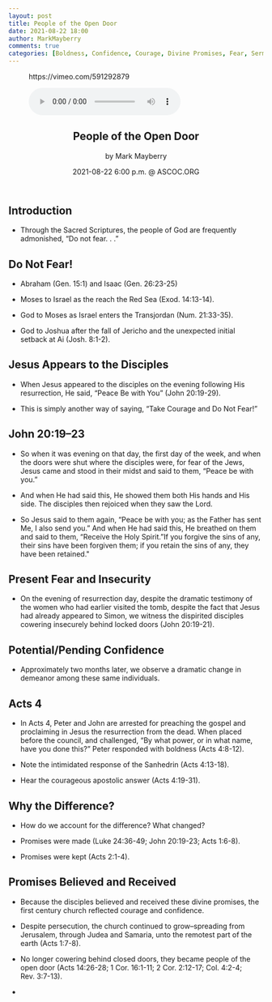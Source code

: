 ```yaml
---
layout: post
title: People of the Open Door
date: 2021-08-22 18:00
author: MarkMayberry
comments: true
categories: [Boldness, Confidence, Courage, Divine Promises, Fear, Sermon, The Holy Spirit]
---
```

<!-- wp:embed {"url":"https://vimeo.com/591292879","type":"video","providerNameSlug":"vimeo","responsive":true,"className":"wp-embed-aspect-4-3 wp-has-aspect-ratio"} -->
<figure class="wp-block-embed is-type-video is-provider-vimeo wp-block-embed-vimeo wp-embed-aspect-4-3 wp-has-aspect-ratio"><div class="wp-block-embed__wrapper">
https://vimeo.com/591292879
</div></figure>
<!-- /wp:embed -->

<!-- wp:audio -->
<figure class="wp-block-audio"><audio controls src="https://markmayberry.net/wp-content/uploads/bible-study/2021-08-22-pm-MM-People-of-the-Open-Door.mp3"></audio></figure>
<!-- /wp:audio -->

<!-- wp:html -->
<!DOCTYPE html>
<html xmlns="http://www.w3.org/1999/xhtml" lang="" xml:lang="">
<head>
  <meta charset="utf-8" />
  <meta name="generator" content="pandoc" />
  <meta name="viewport" content="width=device-width, initial-scale=1.0, user-scalable=yes" />
  <meta name="author" content="by Mark Mayberry" />
  <title>People of the Open Door</title>
  <style>
    html {
      line-height: 1.5;
      font-family: Georgia, serif;
      font-size: 20px;
      color: #1a1a1a;
      background-color: #fdfdfd;
    }
    body {
      margin: 0 auto;
      max-width: 36em;
      padding-left: 50px;
      padding-right: 50px;
      padding-top: 50px;
      padding-bottom: 50px;
      hyphens: auto;
      word-wrap: break-word;
      text-rendering: optimizeLegibility;
      font-kerning: normal;
    }
    @media (max-width: 600px) {
      body {
        font-size: 0.9em;
        padding: 1em;
      }
    }
    @media print {
      body {
        background-color: transparent;
        color: black;
        font-size: 12pt;
      }
      p, h2, h3 {
        orphans: 3;
        widows: 3;
      }
      h2, h3, h4 {
        page-break-after: avoid;
      }
    }
    p {
      margin: 1em 0;
    }
    a {
      color: #1a1a1a;
    }
    a:visited {
      color: #1a1a1a;
    }
    img {
      max-width: 100%;
    }
    h2, h2, h3, h4, h5, h6 {
      margin-top: 1.4em;
    }
    h5, h6 {
      font-size: 1em;
      font-style: italic;
    }
    h6 {
      font-weight: normal;
    }
    ol, ul {
      padding-left: 1.7em;
      margin-top: 1em;
    }
    li > ol, li > ul {
      margin-top: 0;
    }
    blockquote {
      margin: 1em 0 1em 1.7em;
      padding-left: 1em;
      border-left: 2px solid #e6e6e6;
      color: #606060;
    }
    code {
      font-family: Menlo, Monaco, 'Lucida Console', Consolas, monospace;
      font-size: 85%;
      margin: 0;
    }
    pre {
      margin: 1em 0;
      overflow: auto;
    }
    pre code {
      padding: 0;
      overflow: visible;
    }
    .sourceCode {
     background-color: transparent;
     overflow: visible;
    }
    hr {
      background-color: #1a1a1a;
      border: none;
      height: 1px;
      margin: 1em 0;
    }
    table {
      margin: 1em 0;
      border-collapse: collapse;
      width: 100%;
      overflow-x: auto;
      display: block;
      font-variant-numeric: lining-nums tabular-nums;
    }
    table caption {
      margin-bottom: 0.75em;
    }
    tbody {
      margin-top: 0.5em;
      border-top: 1px solid #1a1a1a;
      border-bottom: 1px solid #1a1a1a;
    }
    th {
      border-top: 1px solid #1a1a1a;
      padding: 0.25em 0.5em 0.25em 0.5em;
    }
    td {
      padding: 0.125em 0.5em 0.25em 0.5em;
    }
    header {
      margin-bottom: 4em;
      text-align: center;
    }
    #TOC li {
      list-style: none;
    }
    #TOC a:not(:hover) {
      text-decoration: none;
    }
    code{white-space: pre-wrap;}
    span.smallcaps{font-variant: small-caps;}
    span.underline{text-decoration: underline;}
    div.column{display: inline-block; vertical-align: top; width: 50%;}
    div.hanging-indent{margin-left: 1.5em; text-indent: -1.5em;}
    ul.task-list{list-style: none;}
    .display.math{display: block; text-align: center; margin: 0.5rem auto;}
  </style>
  <!--[if lt IE 9]>
    <script src="//cdnjs.cloudflare.com/ajax/libs/html5shiv/3.7.3/html5shiv-printshiv.min.js"></script>
  <![endif]-->
</head>
<body>
<header id="title-block-header">
<h2 class="title">People of the Open Door</h2>
<p class="author">by Mark Mayberry</p>
<p class="date">2021-08-22 6:00 p.m. @ ASCOC.ORG</p>
</header>
<h2 id="introduction">Introduction</h2>
<ul>
<li>Through the Sacred Scriptures, the people of God are frequently admonished, “Do not fear. . .”</li>
</ul>
<h2 id="do-not-fear">Do Not Fear!</h2>
<ul>
<li><p>Abraham (Gen. 15:1) and Isaac (Gen. 26:23-25)</p></li>
<li><p>Moses to Israel as the reach the Red Sea (Exod. 14:13-14).</p></li>
<li><p>God to Moses as Israel enters the Transjordan (Num. 21:33-35).</p></li>
<li><p>God to Joshua after the fall of Jericho and the unexpected initial setback at Ai (Josh. 8:1-2).</p></li>
</ul>
<h2 id="jesus-appears-to-the-disciples">Jesus Appears to the Disciples</h2>
<ul>
<li><p>When Jesus appeared to the disciples on the evening following His resurrection, He said, “Peace Be with You” (John 20:19-29).</p></li>
<li><p>This is simply another way of saying, “Take Courage and Do Not Fear!”</p></li>
</ul>
<h2 id="john-201923">John 20:19–23</h2>
<ul>
<li><p>So when it was evening on that day, the first day of the week, and when the doors were shut where the disciples were, for fear of the Jews, Jesus came and stood in their midst and said to them, “Peace be with you.”</p></li>
<li><p>And when He had said this, He showed them both His hands and His side. The disciples then rejoiced when they saw the Lord.</p></li>
<li><p>So Jesus said to them again, “Peace be with you; as the Father has sent Me, I also send you.” And when He had said this, He breathed on them and said to them, “Receive the Holy Spirit.”If you forgive the sins of any, their sins have been forgiven them; if you retain the sins of any, they have been retained."</p></li>
</ul>
<h2 id="present-fear-and-insecurity">Present Fear and Insecurity</h2>
<ul>
<li>On the evening of resurrection day, despite the dramatic testimony of the women who had earlier visited the tomb, despite the fact that Jesus had already appeared to Simon, we witness the dispirited disciples cowering insecurely behind locked doors (John 20:19-21).</li>
</ul>
<h2 id="potentialpending-confidence">Potential/Pending Confidence</h2>
<ul>
<li>Approximately two months later, we observe a dramatic change in demeanor among these same individuals.</li>
</ul>
<h2 id="acts-4">Acts 4</h2>
<ul>
<li><p>In Acts 4, Peter and John are arrested for preaching the gospel and proclaiming in Jesus the resurrection from the dead. When placed before the council, and challenged, “By what power, or in what name, have you done this?” Peter responded with boldness (Acts 4:8-12).</p></li>
<li><p>Note the intimidated response of the Sanhedrin (Acts 4:13-18).</p></li>
<li><p>Hear the courageous apostolic answer (Acts 4:19-31).</p></li>
</ul>
<h2 id="why-the-difference">Why the Difference?</h2>
<ul>
<li><p>How do we account for the difference? What changed?</p></li>
<li><p>Promises were made (Luke 24:36-49; John 20:19-23; Acts 1:6-8).</p></li>
<li><p>Promises were kept (Acts 2:1-4).</p></li>
</ul>
<h2 id="promises-believed-and-received">Promises Believed and Received</h2>
<ul>
<li><p>Because the disciples believed and received these divine promises, the first century church reflected courage and confidence.</p></li>
<li><p>Despite persecution, the church continued to grow–spreading from Jerusalem, through Judea and Samaria, unto the remotest part of the earth (Acts 1:7-8).</p></li>
<li><p>No longer cowering behind closed doors, they became people of the open door (Acts 14:26-28; 1 Cor. 16:1-11; 2 Cor. 2:12-17; Col. 4:2-4; Rev. 3:7-13).</p></li>
<li></li>
</ul>
</body>
</html>

<!-- /wp:html -->
